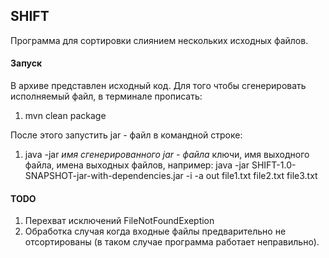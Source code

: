 ## SHIFT
Программа для сортировки слиянием нескольких исходных файлов.

#### Запуск
В архиве представлен исходный код. Для того чтобы сгенерировать исполняемый файл, в терминале прописать:

1. mvn clean package

После этого запустить jar - файл в командной строке:
1. java -jar *имя сгенерированного jar - файла* ключи, имя выходного файла, имена выходных файлов, например:
   java -jar SHIFT-1.0-SNAPSHOT-jar-with-dependencies.jar -i -a out file1.txt file2.txt file3.txt
   
#### TODO
1. Перехват исключений FileNotFoundExeption
2. Обработка случая когда входные файлы предварительно не отсортированы (в таком случае программа работает неправильно).
